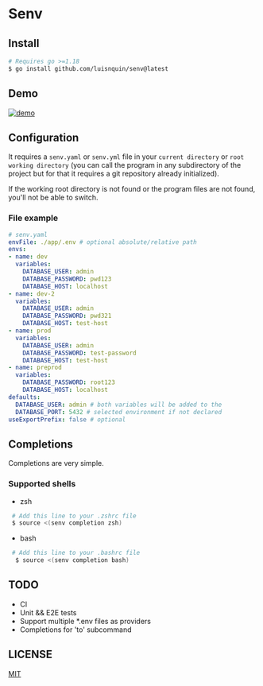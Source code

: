 
# Senv

## Install

```bash
# Requires go >=1.18
$ go install github.com/luisnquin/senv@latest
```

## Demo

[![demo](https://asciinema.org/a/sMx03q9XzGINMWh8k0eu5mgZy.svg)](https://asciinema.org/a/sMx03q9XzGINMWh8k0eu5mgZy)

## Configuration

It requires a `senv.yaml` or `senv.yml` file in your `current directory` or `root working directory`
(you can call the program in any subdirectory of the project but for that it requires a git repository
already initialized).

If the working root directory is not found or the program files are not found, you'll not be able to switch.

### File example

```yaml
# senv.yaml
envFile: ./app/.env # optional absolute/relative path
envs:
- name: dev
  variables:
    DATABASE_USER: admin
    DATABASE_PASSWORD: pwd123
    DATABASE_HOST: localhost
- name: dev-2
  variables:
    DATABASE_USER: admin
    DATABASE_PASSWORD: pwd321
    DATABASE_HOST: test-host
- name: prod
  variables:
    DATABASE_USER: admin
    DATABASE_PASSWORD: test-password
    DATABASE_HOST: test-host
- name: preprod
  variables:
    DATABASE_PASSWORD: root123
    DATABASE_HOST: localhost
defaults:
  DATABASE_USER: admin # both variables will be added to the
  DATABASE_PORT: 5432 # selected environment if not declared
useExportPrefix: false # optional
```

## Completions

Completions are very simple.

### Supported shells

- zsh

```bash
 # Add this line to your .zshrc file
 $ source <(senv completion zsh)
```

- bash

```bash
 # Add this line to your .bashrc file
  $ source <(senv completion bash)
```

## TODO

- CI
- Unit && E2E tests
- Support multiple *.env files as providers
- Completions for 'to' subcommand

## LICENSE

[MIT](../LICENSE)
